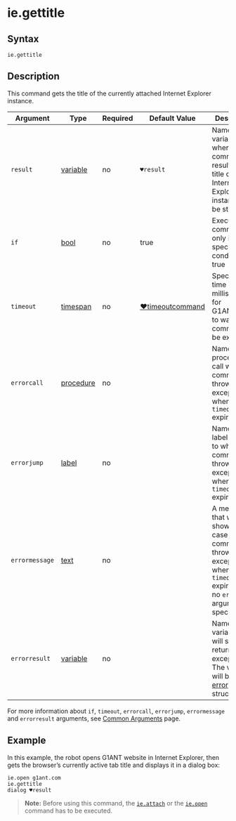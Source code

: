 # ie.gettitle

## Syntax

```G1ANT
ie.gettitle
```

## Description

This command gets the title of the currently attached Internet Explorer instance.

| Argument | Type | Required | Default Value | Description |
| -------- | ---- | -------- | ------------- | ----------- |
|`result`| [variable](](https://manual.g1ant.com/link/G1ANT.Language/G1ANT.Language/Structures/VariableStructure.md)) | no | `♥result` | Name of a variable where the command's result (the title of the Internet Explorer instance) will be stored |
| `if`           | [bool](](https://manual.g1ant.com/link/G1ANT.Language/G1ANT.Language/Structures/BooleanStructure.md)) | no       | true                                                        | Executes the command only if a specified condition is true   |
| `timeout`      | [timespan](](https://manual.g1ant.com/link/G1ANT.Language/G1ANT.Language/Structures/TimeSpanStructure.md)) | no       | [♥timeoutcommand](](https://manual.g1ant.com/link/G1ANT.Language/G1ANT.Addon.Core/Variables/TimeoutCommandVariable.md)) | Specifies time in milliseconds for G1ANT.Robot to wait for the command to be executed |
| `errorcall`    | [procedure](](https://manual.g1ant.com/link/G1ANT.Language/G1ANT.Language/Structures/ProcedureStructure.md)) | no       |                                                             | Name of a procedure to call when the command throws an exception or when a given `timeout` expires |
| `errorjump`    | [label](](https://manual.g1ant.com/link/G1ANT.Language/G1ANT.Language/Structures/LabelStructure.md)) | no       |                                                             | Name of the label to jump to when the command throws an exception or when a given `timeout` expires |
| `errormessage` | [text](](https://manual.g1ant.com/link/G1ANT.Language/G1ANT.Language/Structures/TextStructure.md)) | no       |                                                             | A message that will be shown in case the command throws an exception or when a given `timeout` expires, and no `errorjump` argument is specified |
| `errorresult`  | [variable](](https://manual.g1ant.com/link/G1ANT.Language/G1ANT.Language/Structures/VariableStructure.md)) | no       |                                                             | Name of a variable that will store the returned exception. The variable will be of [error](](https://manual.g1ant.com/link/G1ANT.Language/G1ANT.Language/Structures/ErrorStructure.md)) structure  |

For more information about `if`, `timeout`, `errorcall`, `errorjump`, `errormessage` and `errorresult` arguments, see [Common Arguments](https://github.com/G1ANT-Robot/G1ANT.Manual/blob/develop/appendices/common-arguments.md) page.

## Example

In this example, the robot opens G1ANT website in Internet Explorer, then gets the browser’s currently active tab title and displays it in a dialog box:

```G1ANT
ie.open g1ant.com
ie.gettitle
dialog ♥result
```

> **Note:** Before using this command, the [`ie.attach`](https://github.com/G1ANT-Robot/G1ANT.Addon/blob/develop/G1ANT.Addon.IExplorer/G1ANT.Addon.IExplorer/Commands/IEAttachCommand.md) or the [`ie.open`](https://github.com/G1ANT-Robot/G1ANT.Addon/blob/develop/G1ANT.Addon.IExplorer/G1ANT.Addon.IExplorer/Commands/IEOpenCommand.md) command has to be executed.
